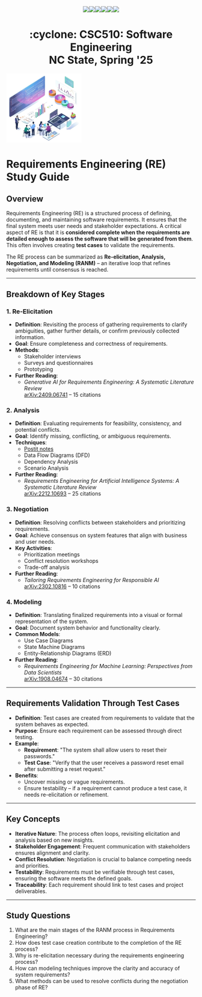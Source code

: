 <p><a name=top> </a>&nbsp;</p>
<p align=center>
    <a 
    href="/README.md#top"><img 
    src="https://img.shields.io/badge/Home-%23ff5733?style=for-the-badge&logo=home&logoColor=white"></a><a 
    href="/docs/syllabus.md#top"><img 
    src="https://img.shields.io/badge/Syllabus-%230055ff?style=for-the-badge&logo=openai&logoColor=white"></a><a 
    href="groups"><img 
    src="https://img.shields.io/badge/Groups-%23ffd700?style=for-the-badge&logo=users&logoColor=white"></a><a 
    href="https://moodle-courses2425.wolfware.ncsu.edu/course/view.php?id=7150"><img 
    src="https://img.shields.io/badge/Moodle-%23dc143c?style=for-the-badge&logo=moodle&logoColor=white"></a><a 
    href="https://discord.gg/DkaZw4zM"><img 
    src="https://img.shields.io/badge/Discord-%23008080?style=for-the-badge&logo=discord&logoColor=white"></a><a 
    href="/LICENSE.md"><img 
    src="https://img.shields.io/badge/(c)%20Tim%20Menzies,%202025-%234b4b4b?style=for-the-badge&logoColor=white"></a>
</p>
<h1 align="center">:cyclone:&nbsp;CSC510: Software Engineering<br>NC&nbsp;State, Spring&nbsp;'25</h1>
<img align=center width=200 src="/img/banner2.png">
      



# Requirements Engineering (RE) Study Guide


## Overview
Requirements Engineering (RE) is a structured process of defining, documenting, and maintaining software requirements. It ensures that the final system meets user needs and stakeholder expectations. A critical aspect of RE is that it is **considered complete when the requirements are detailed enough to assess the software that will be generated from them**. This often involves creating **test cases** to validate the requirements.


The RE process can be summarized as **Re-elicitation, Analysis, Negotiation, and Modeling (RANM)** – an iterative loop that refines requirements until consensus is reached.


---


## Breakdown of Key Stages


### 1. Re-Elicitation
- **Definition**: Revisiting the process of gathering requirements to clarify ambiguities, gather further details, or confirm previously collected information.
- **Goal**: Ensure completeness and correctness of requirements.
- **Methods**:
  - Stakeholder interviews
  - Surveys and questionnaires
  - Prototyping
- **Further Reading**:
  - *Generative AI for Requirements Engineering: A Systematic Literature Review*  
    [arXiv:2409.06741](https://arxiv.org/abs/2409.06741) – 15 citations


### 2. Analysis
- **Definition**: Evaluating requirements for feasibility, consistency, and potential conflicts.
- **Goal**: Identify missing, conflicting, or ambiguous requirements.
- **Techniques**:
  - [Postit notes](/img/story.jpeg)
  - Data Flow Diagrams (DFD)
  - Dependency Analysis
  - Scenario Analysis
- **Further Reading**:
  - *Requirements Engineering for Artificial Intelligence Systems: A Systematic Literature Review*  
    [arXiv:2212.10693](https://arxiv.org/abs/2212.10693) – 25 citations


### 3. Negotiation
- **Definition**: Resolving conflicts between stakeholders and prioritizing requirements.
- **Goal**: Achieve consensus on system features that align with business and user needs.
- **Key Activities**:
  - Prioritization meetings
  - Conflict resolution workshops
  - Trade-off analysis
- **Further Reading**:
  - *Tailoring Requirements Engineering for Responsible AI*  
    [arXiv:2302.10816](https://arxiv.org/abs/2302.10816) – 10 citations


### 4. Modeling
- **Definition**: Translating finalized requirements into a visual or formal representation of the system.
- **Goal**: Document system behavior and functionality clearly.
- **Common Models**:
  - Use Case Diagrams
  - State Machine Diagrams
  - Entity-Relationship Diagrams (ERD)
- **Further Reading**:
  - *Requirements Engineering for Machine Learning: Perspectives from Data Scientists*  
    [arXiv:1908.04674](https://arxiv.org/abs/1908.04674) – 30 citations


---


## Requirements Validation Through Test Cases
- **Definition**: Test cases are created from requirements to validate that the system behaves as expected.
- **Purpose**: Ensure each requirement can be assessed through direct testing.
- **Example**:
  - **Requirement**: "The system shall allow users to reset their passwords."
  - **Test Case**: "Verify that the user receives a password reset email after submitting a reset request."
- **Benefits**:
  - Uncover missing or vague requirements.
  - Ensure testability – if a requirement cannot produce a test case, it needs re-elicitation or refinement.


---


## Key Concepts
- **Iterative Nature**: The process often loops, revisiting elicitation and analysis based on new insights.
- **Stakeholder Engagement**: Frequent communication with stakeholders ensures alignment and clarity.
- **Conflict Resolution**: Negotiation is crucial to balance competing needs and priorities.
- **Testability**: Requirements must be verifiable through test cases, ensuring the software meets the defined goals.
- **Traceability**: Each requirement should link to test cases and project deliverables.


---


## Study Questions
1. What are the main stages of the RANM process in Requirements Engineering?
2. How does test case creation contribute to the completion of the RE process?
3. Why is re-elicitation necessary during the requirements engineering process?
4. How can modeling techniques improve the clarity and accuracy of system requirements?
5. What methods can be used to resolve conflicts during the negotiation phase of RE?


